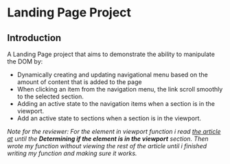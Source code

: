 # Landing Page Project

## Introduction

A Landing Page project that aims to demonstrate the ability to  manipulate the DOM by:

* Dynamically creating and updating navigational menu based on the amount of content that is added to the page
* When clicking an item from the navigation menu, the link scroll smoothly to the selected section.
* Adding an active state to the navigation items when a section is in the viewport.
* Add an active state to sections when a section is in the viewport.

*Note for the reviewer: For the element in viewport function i read [the article at](https://gomakethings.com/how-to-test-if-an-element-is-in-the-viewport-with-vanilla-javascript/)
until the **Determining if the element is in the viewport** section. Then wrote my function without
viewing the rest of the article until i finished writing my function and making sure it works.*